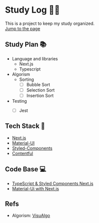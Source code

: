# Study Log 👩‍💻

This is a project to keep my study organized.  
[Jump to the page](https://study-log.vercel.app/)

## Study Plan 📚

- Language and libraries
  - Next.js
  - Typescript
- Algorism
  - Sorting
    - [ ] Bubble Sort
    - [ ] Selection Sort
    - [ ] Insertion Sort
- Testing
  - [ ] Jest


## Tech Stack 🔧

- [Next.js](https://github.com/vercel/next.js)
- [Material-UI](https://github.com/mui-org/material-ui)
- [Styled-Components](https://github.com/styled-components/styled-components)
- [Contentful](https://www.contentful.com/)

## Code Base 💻

- [TypeScript & Styled Components Next.js](https://github.com/vercel/next.js/tree/canary/examples/with-typescript-styled-components)
- [Material-Ui with Next.js](https://github.com/mui-org/material-ui/tree/next/examples/nextjs-with-typescript)

## Refs 

- Algorism: [VisuAlgo](https://visualgo.net/en)
